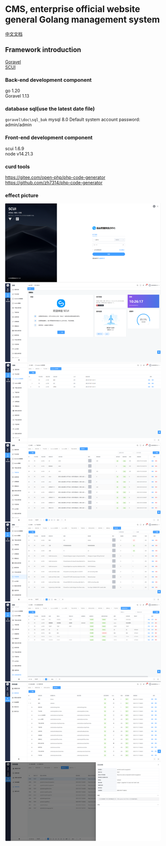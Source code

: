 # CMS, enterprise official website general Golang management system

[中文文档](./README.md)


## Framework introduction
[Goravel](https://github.com/goravel/goravel)    
[SCUI](https://gitee.com/lolicode/scui)


### Back-end development component
go 1.20     
Goravel 1.13     

### database sql(use the latest date file)
`goravel\doc\sql_bak` 
mysql 8.0
Default system account password: admin/admin

### Front-end development component
scui 1.6.9      
node v14.21.3       

### curd tools
https://gitee.com/open-php/php-code-generator  
https://github.com/zh7314/php-code-generator

### effect picture
![1.png](./images/1.png)
![2.png](./images/2.png)
![3.png](./images/3.png)
![4.png](./images/4.png)
![5.png](./images/5.png)
![6.png](./images/6.png)
![7.png](./images/7.png)
![8.png](./images/8.png)
